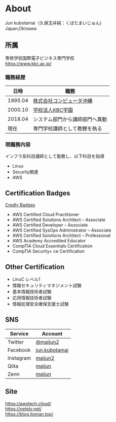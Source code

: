 # About
Jun kubotamai（久保玉井純：くぼたまいじゅん)  
Japan,Okinawa

## 所属
専修学校国際電子ビジネス専門学校  
https://www.kbc.ac.jp/

### 職務経歴
| 日時 | 職務 |
| ---- | ---- |
| 1995.04 | [株式会社コンピュータ沖縄](https://www.c-okinawa.co.jp) |
| 2000.10 | [学校法人KBC学園](https://kbcgroup.jp/) |
| 2018.04 | システム部門から講師部門へ異動 |
| 現在 | 専門学校講師として教鞭を執る |

### 現職務内容
インフラ系科目講師として勤務し、以下科目を指導 
- Linux
- Security関連
- AWS 

## Certification Badges
[Credly Badges](https://www.credly.com/users/jun-kubotamai/badges)
- AWS Certified Cloud Practitioner
- AWS Certified Solutions Architect – Associate
- AWS Certified Developer – Associate
- AWS Certified SysOps Administrator – Associate
- AWS Certified Solutions Architect – Professional
- AWS Academy Accredited Educator
- CompTIA Cloud Essentials Certification
- CompTIA Security+ ce Certification

## Other Certification 
- LinuC レベル1
- 情報セキュリティマネジメント試験
- 基本情報技術者試験
- 応用情報技術者試験
- 情報処理安全確保支援士試験

## SNS
| Service | Account |
| ---- | ---- |
|  Twitter  |  [@maijun2](https://twitter.com/maijun2)  |
|  Facebook  |  [jun.kubotamai](https://www.facebook.com/jun.kubotamai)  |
|  Instagram  |  [maijun2](https://www.instagram.com/maijun2/)  |
|  Qiita  |  [maijun](https://qiita.com/maijun)  |
|  Zenn  |  [maijun](https://zenn.dev/maijun)  |

## Site
https://awstech.cloud/  
https://netply.net/  
https://blog.itoman.top/  



<!---
maijun2/maijun2 is a ✨ special ✨ repository because its `README.md` (this file) appears on your GitHub profile.
You can click the Preview link to take a look at your changes.
--->
